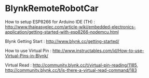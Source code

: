 # BlynkRemoteRobotCar

How to setup ESP8266 for Arduino IDE (TH) : http://www.thaieasyelec.com/article-wiki/embedded-electronics-application/getting-started-with-esp8266-nodemcu.html 

Blynk Getting Start : http://www.blynk.cc/getting-started/

How to use Virtual Pin : http://www.instructables.com/id/How-to-use-Virtual-Pins-in-Blynk/

Virtual Read : http://community.blynk.cc/t/virtual-pin-reading/1185, http://community.blynk.cc/t/is-there-a-virtual-read-command/183
